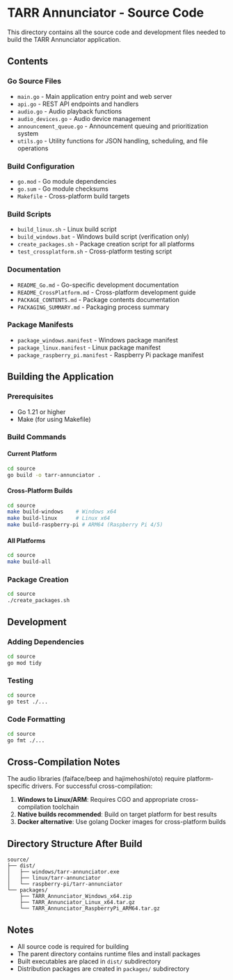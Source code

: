 # TARR Annunciator - Source Code

This directory contains all the source code and development files needed to build the TARR Annunciator application.

## Contents

### Go Source Files
- `main.go` - Main application entry point and web server
- `api.go` - REST API endpoints and handlers
- `audio.go` - Audio playback functions
- `audio_devices.go` - Audio device management
- `announcement_queue.go` - Announcement queuing and prioritization system
- `utils.go` - Utility functions for JSON handling, scheduling, and file operations

### Build Configuration
- `go.mod` - Go module dependencies
- `go.sum` - Go module checksums
- `Makefile` - Cross-platform build targets

### Build Scripts
- `build_linux.sh` - Linux build script
- `build_windows.bat` - Windows build script (verification only)
- `create_packages.sh` - Package creation script for all platforms
- `test_crossplatform.sh` - Cross-platform testing script

### Documentation
- `README_Go.md` - Go-specific development documentation
- `README_CrossPlatform.md` - Cross-platform development guide
- `PACKAGE_CONTENTS.md` - Package contents documentation
- `PACKAGING_SUMMARY.md` - Packaging process summary

### Package Manifests
- `package_windows.manifest` - Windows package manifest
- `package_linux.manifest` - Linux package manifest
- `package_raspberry_pi.manifest` - Raspberry Pi package manifest

## Building the Application

### Prerequisites
- Go 1.21 or higher
- Make (for using Makefile)

### Build Commands

#### Current Platform
```bash
cd source
go build -o tarr-annunciator .
```

#### Cross-Platform Builds
```bash
cd source
make build-windows    # Windows x64
make build-linux      # Linux x64
make build-raspberry-pi # ARM64 (Raspberry Pi 4/5)
```

#### All Platforms
```bash
cd source
make build-all
```

### Package Creation
```bash
cd source
./create_packages.sh
```

## Development

### Adding Dependencies
```bash
cd source
go mod tidy
```

### Testing
```bash
cd source
go test ./...
```

### Code Formatting
```bash
cd source
go fmt ./...
```

## Cross-Compilation Notes

The audio libraries (faiface/beep and hajimehoshi/oto) require platform-specific drivers. For successful cross-compilation:

1. **Windows to Linux/ARM**: Requires CGO and appropriate cross-compilation toolchain
2. **Native builds recommended**: Build on target platform for best results
3. **Docker alternative**: Use golang Docker images for cross-platform builds

## Directory Structure After Build

```
source/
├── dist/
│   ├── windows/tarr-annunciator.exe
│   ├── linux/tarr-annunciator
│   └── raspberry-pi/tarr-annunciator
└── packages/
    ├── TARR_Annunciator_Windows_x64.zip
    ├── TARR_Annunciator_Linux_x64.tar.gz
    └── TARR_Annunciator_RaspberryPi_ARM64.tar.gz
```

## Notes

- All source code is required for building
- The parent directory contains runtime files and install packages
- Built executables are placed in `dist/` subdirectory
- Distribution packages are created in `packages/` subdirectory
